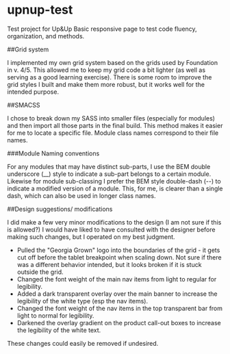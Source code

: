 # upnup-test
Test project for Up&amp;Up
Basic responsive page to test code fluency, organization, and methods.


##Grid system

I implemented my own grid system based on the grids used by Foundation in v. 4/5. This allowed me to keep my grid code a bit lighter (as well as serving as a good learning exercise). There is some room to improve the grid styles I built and make them more robust, but it works well for the intended purpose.


##SMACSS

I chose to break down my SASS into smaller files (especially for modules) and then import all those parts in the final build. This method makes it easier for me to locate a specific file. Module class names correspond to their file names.

###Module Naming conventions

For any modules that may have distinct sub-parts, I use the BEM double underscore (__) style to indicate a sub-part belongs to a certain module. Likewise for module sub-classing I prefer the BEM style double-dash (--) to indicate a modified version of a module. This, for me, is clearer than a single dash, which can also be used in longer class names.


##Design suggestions/ modifications

I did make a few very minor modifications to the design (I am not sure if this is allowed?) I would have liked to have consulted with the designer before making such changes, but I operated on my best judgment.

* Pulled the "Georgia Grown" logo into the boundaries of the grid - it gets cut off before the tablet breakpoint when scaling down. Not sure if there was a different behavior intended, but it looks broken if it is stuck outside the grid.
* Changed the font weight of the main nav items from light to regular for legibility.
* Added a dark transparent overlay over the main banner to increase the legibility of the white type (esp the nav items).
* Changed the font weight of the nav items in the top transparent bar from light to normal for legibility.
* Darkened the overlay gradient on the product call-out boxes to increase the legibility of the white text.

These changes could easily be removed if undesired.

